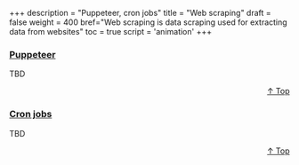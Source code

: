 +++
description = "Puppeteer, cron jobs"
title = "Web scraping"
draft = false
weight = 400
bref="Web scraping is data scraping used for extracting data from websites"
toc = true
script = 'animation'
+++

<h3 class="section-head" id="h-Section1"><a href="#h-Section1">Puppeteer</a></h3>
  <p>TBD</p>
<div style="text-align:right"> <a href="#top">&#8593; Top</a></div>

<h3 class="section-head" id="h-Section2"><a href="#h-Section2">Cron jobs</a></h3>
  <p>TBD</p>
  <div style="text-align:right"> <a href="#top">&#8593; Top</a></div>
